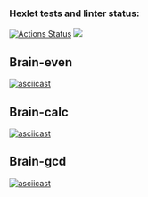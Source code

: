 ### Hexlet tests and linter status:
[![Actions Status](https://github.com/sxemixa/frontend-project-44/workflows/hexlet-check/badge.svg)](https://github.com/sxemixa/frontend-project-44/actions)
<a href="https://codeclimate.com/github/sxemixa/frontend-project-44/maintainability"><img src="https://api.codeclimate.com/v1/badges/aa917ed5c8654ad64a1f/maintainability" /></a>

## Brain-even
[![asciicast](https://asciinema.org/a/MtD8GjmEpZtePgQHGtrgaadKd.svg)](https://asciinema.org/a/MtD8GjmEpZtePgQHGtrgaadKd)

## Brain-calc
[![asciicast](https://asciinema.org/a/3xih5cODNVKlSghPcVb7Gfxcl.svg)](https://asciinema.org/a/3xih5cODNVKlSghPcVb7Gfxcl)

## Brain-gcd
[![asciicast](https://asciinema.org/a/S8Dh46lI9Mlk2qiCrHwnBIyOP.svg)](https://asciinema.org/a/S8Dh46lI9Mlk2qiCrHwnBIyOP)
